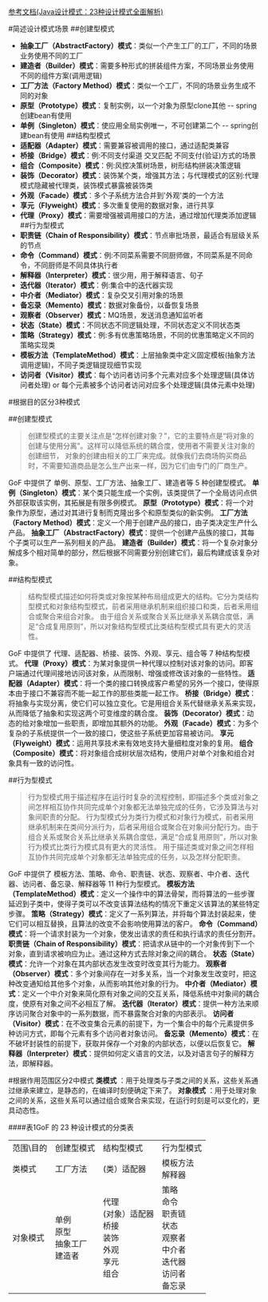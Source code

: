 [参考文档(Java设计模式：23种设计模式全面解析)](http://c.biancheng.net/design_pattern/)

 #简述设计模式场景
 ##创建型模式
   * **抽象工厂（AbstractFactory）模式**：类似一个产生工厂的工厂，不同的场景业务使用不同的工厂
   * **建造者（Builder）模式**：需要多种形式的拼装组件方案，不同场景业务使用不同的组件方案(调用逻辑)
   * **工厂方法（Factory Method）模式**：类似一个工厂，不同的场景业务生成不同的对象
   * **原型（Prototype）模式**：复制实例，以一个对象为原型clone其他 -- spring创建bean有使用
   * **单例（Singleton）模式**：使应用全局实例唯一，不可创建第二个 -- spring创建bean有使用
 ##结构型模式
   * **适配器（Adapter）模式**：需要兼容被调用的接口，通过适配类兼容
   * **桥接（Bridge）模式**：例:不同支付渠道 交叉匹配 不同支付(验证)方式的场景
   * **组合（Composite）模式**：例:风控决策树场景，树形结构拼装决策逻辑
   * **装饰（Decorator）模式**：装饰某个类，增强其方法；与代理模式的区别:代理模式隐藏被代理类，装饰模式暴露被装饰类
   * **外观（Facade）模式**：多个子系统方法合并到'外观'类的一个方法
   * **享元（Flyweight）模式**：多次重复使用的数据对象，进行共享
   * **代理（Proxy）模式**：需要增强被调用接口的方法，通过增加代理类添加逻辑
 ##行为型模式
   * **职责链（Chain of Responsibility）模式**：节点审批场景，最适合有层级关系的节点
   * **命令（Command）模式**：例:不同菜系需要不同厨师做，不同菜系是不同命令，不同厨师是不同具体执行者
   * **解释器（Interpreter）模式**：很少用，用于解释语言、句子
   * **迭代器（Iterator）模式**：例:集合中的迭代器实现
   * **中介者（Mediator）模式**：复杂交叉引用对象的场景
   * **备忘录（Memento）模式**：数据对象备份，以备恢复场景
   * **观察者（Observer）模式**：MQ场景，发送消息通知监听者
   * **状态（State）模式**：不同状态不同逻辑处理，不同状态定义不同状态类
   * **策略（Strategy）模式**：例:多有优惠策略场景，不同的优惠策略定义不同的策略实现类
   * **模板方法（TemplateMethod）模式**：上层抽象类中定义固定模板(抽象方法调用逻辑)，不同子类逻辑提现细节实现
   * **访问者（Visitor）模式**：每个访问者访问多个元素对应多个处理逻辑(具体访问者处理) or 每个元素被多个访问者访问对应多个处理逻辑(具体元素中处理)
   
 #根据目的区分3种模式
 
 ##创建型模式
 > 创建型模式的主要关注点是“怎样创建对象？”，它的主要特点是“将对象的创建与使用分离”。这样可以降低系统的耦合度，使用者不需要关注对象的创建细节，
 > 对象的创建由相关的工厂来完成。就像我们去商场购买商品时，不需要知道商品是怎么生产出来一样，因为它们由专门的厂商生产。

 GoF 中提供了 单例、原型、工厂方法、抽象工厂、建造者等 5 种创建型模式。
  **单例（Singleton）模式**：某个类只能生成一个实例，该类提供了一个全局访问点供外部获取该实例，其拓展是有限多例模式。
  **原型（Prototype）模式**：将一个对象作为原型，通过对其进行复制而克隆出多个和原型类似的新实例。
  **工厂方法（Factory Method）模式**：定义一个用于创建产品的接口，由子类决定生产什么产品。
  **抽象工厂（AbstractFactory）模式**：提供一个创建产品族的接口，其每个子类可以生产一系列相关的产品。
  **建造者（Builder）模式**：将一个复杂对象分解成多个相对简单的部分，然后根据不同需要分别创建它们，最后构建成该复杂对象。

 ##结构型模式
 > 结构型模式描述如何将类或对象按某种布局组成更大的结构。它分为类结构型模式和对象结构型模式，前者采用继承机制来组织接口和类，后者釆用组合或聚合来组合对象。
 > 由于组合关系或聚合关系比继承关系耦合度低，满足“合成复用原则”，所以对象结构型模式比类结构型模式具有更大的灵活性。

 GoF 中提供了 代理、适配器、桥接、装饰、外观、享元、组合等 7 种结构型模式。
  **代理（Proxy）模式**：为某对象提供一种代理以控制对该对象的访问。即客户端通过代理间接地访问该对象，从而限制、增强或修改该对象的一些特性。
  **适配器（Adapter）模式**：将一个类的接口转换成客户希望的另外一个接口，使得原本由于接口不兼容而不能一起工作的那些类能一起工作。
  **桥接（Bridge）模式**：将抽象与实现分离，使它们可以独立变化。它是用组合关系代替继承关系来实现，从而降低了抽象和实现这两个可变维度的耦合度。
  **装饰（Decorator）模式**：动态的给对象增加一些职责，即增加其额外的功能。
  **外观（Facade）模式**：为多个复杂的子系统提供一个一致的接口，使这些子系统更加容易被访问。
  **享元（Flyweight）模式**：运用共享技术来有效地支持大量细粒度对象的复用。
  **组合（Composite）模式**：将对象组合成树状层次结构，使用户对单个对象和组合对象具有一致的访问性。

 ##行为型模式
 > 行为型模式用于描述程序在运行时复杂的流程控制，即描述多个类或对象之间怎样相互协作共同完成单个对象都无法单独完成的任务，它涉及算法与对象间职责的分配。
 > 行为型模式分为类行为模式和对象行为模式，前者采用继承机制来在类间分派行为，后者采用组合或聚合在对象间分配行为。由于组合关系或聚合关系比继承关系耦合度低，满足“合成复用原则”，所以对象行为模式比类行为模式具有更大的灵活性。
 用于描述类或对象之间怎样相互协作共同完成单个对象都无法单独完成的任务，以及怎样分配职责。

 GoF 中提供了 模板方法、策略、命令、职责链、状态、观察者、中介者、迭代器、访问者、备忘录、解释器等 11 种行为型模式。
  **模板方法（TemplateMethod）模式**：定义一个操作中的算法骨架，而将算法的一些步骤延迟到子类中，使得子类可以不改变该算法结构的情况下重定义该算法的某些特定步骤。
  **策略（Strategy）模式**：定义了一系列算法，并将每个算法封装起来，使它们可以相互替换，且算法的改变不会影响使用算法的客户。
  **命令（Command）模式**：将一个请求封装为一个对象，使发出请求的责任和执行请求的责任分割开。
  **职责链（Chain of Responsibility）模式**：把请求从链中的一个对象传到下一个对象，直到请求被响应为止。通过这种方式去除对象之间的耦合。
  **状态（State）模式**：允许一个对象在其内部状态发生改变时改变其行为能力。
  **观察者（Observer）模式**：多个对象间存在一对多关系，当一个对象发生改变时，把这种改变通知给其他多个对象，从而影响其他对象的行为。
  **中介者（Mediator）模式**：定义一个中介对象来简化原有对象之间的交互关系，降低系统中对象间的耦合度，使原有对象之间不必相互了解。
  **迭代器（Iterator）模式**：提供一种方法来顺序访问聚合对象中的一系列数据，而不暴露聚合对象的内部表示。
  **访问者（Visitor）模式**：在不改变集合元素的前提下，为一个集合中的每个元素提供多种访问方式，即每个元素有多个访问者对象访问。
  **备忘录（Memento）模式**：在不破坏封装性的前提下，获取并保存一个对象的内部状态，以便以后恢复它。
  **解释器（Interpreter）模式**：提供如何定义语言的文法，以及对语言句子的解释方法，即解释器。

 #根据作用范围区分2中模式
 **类模式** ：用于处理类与子类之间的关系，这些关系通过继承来建立，是静态的，在编译时刻便确定下来了。
 **对象模式** ：用于处理对象之间的关系，这些关系可以通过组合或聚合来实现，在运行时刻是可以变化的，更具动态性。

 ####表1GoF 的 23 种设计模式的分类表
 <table>
     <tr>
         <td>范围\目的</td> 
         <td>创建型模式</td> 
         <td>结构型模式</td> 
         <td>行为型模式</td> 
    </tr>
    <tr>
         <td>类模式</td> 
         <td>工厂方法</td> 
         <td>(类）适配器</td> 
         <td>模板方法<br>解释器</td> 
    </tr>
     <tr>
         <td >对象模式</td>    
         <td >单例<br>原型<br>抽象工厂<br>建造者</td>  
         <td >代理<br>(对象）适配器<br>桥接<br>装饰<br>外观<br>享元<br>组合</td>  
         <td >策略<br>命令<br>职责链<br>状态<br>观察者<br>中介者<br>迭代器<br>访问者<br>备忘录</td>  
     </tr>
 </table>


 
